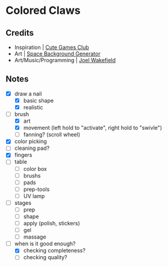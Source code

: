 # Colored Claws

## Credits

- Inspiration | [Cute Games Club](https://www.youtube.com/@cutegamesclub)
- Art | [Space Background Generator](https://deep-fold.itch.io/space-background-generator)
- Art/Music/Programming | [Joel Wakefield](https://wake1st.itch.io/)

## Notes

- [x] draw a nail
	- [x] basic shape
	- [x] realistic
- [ ] brush 
	- [x] art
	- [x] movement (left hold to "activate", right hold to "swivle")
	- [ ] fanning? (scroll wheel)
- [x] color picking
- [ ] cleaning pad?
- [x] fingers
- [ ] table
	- [ ] color box
	- [ ] brushs
	- [ ] pads
	- [ ] prep-tools
	- [ ] UV lamp
- [ ] stages
	- [ ] prep
	- [ ] shape
	- [ ] apply (polish, stickers)
	- [ ] gel
	- [ ] massage 
- [ ] when is it good enough?
	- [x] checking completeness?
	- [ ] checking quality?
